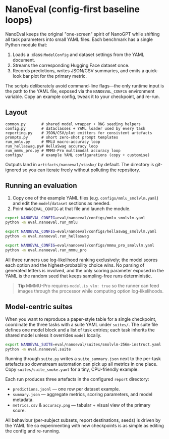 # NanoEval (config-first baseline loops)

NanoEval keeps the original "one-screen" spirit of NanoGPT while shifting all
task parameters into small YAML files.  Each benchmark has a single Python
module that:

1. Loads a :class:`ModelConfig` and dataset settings from the YAML document.
2. Streams the corresponding Hugging Face dataset once.
3. Records predictions, writes JSON/CSV summaries, and emits a quick-look bar
   plot for the primary metric.

The scripts deliberately avoid command-line flags—the only runtime input is the
path to the YAML file, exposed via the ``NANOEVAL_CONFIG`` environment
variable.  Copy an example config, tweak it to your checkpoint, and re-run.

## Layout

```
common.py       # shared model wrapper + RNG seeding helpers
config.py       # dataclasses + YAML loader used by every task
reporting.py    # JSON/CSV/plot emitters for consistent artefacts
prompts.py      # short zero-shot prompt templates
run_mmlu.py     # MMLU macro-accuracy loop
run_hellaswag.py# HellaSwag accuracy loop
run_mmmu_pro.py # MMMU-Pro multimodal accuracy loop
configs/        # example YAML configurations (copy + customise)
```

Outputs land in ``artifacts/nanoeval/<task>/`` by default.  The directory is
git-ignored so you can iterate freely without polluting the repository.

## Running an evaluation

1. Copy one of the example YAML files (e.g. ``configs/mmlu_smolvlm.yaml``) and
   edit the ``model``/``dataset`` sections as needed.
2. Point ``NANOEVAL_CONFIG`` at that file and launch the module.

```bash
export NANOEVAL_CONFIG=eval/nanoeval/configs/mmlu_smolvlm.yaml
python -m eval.nanoeval.run_mmlu

export NANOEVAL_CONFIG=eval/nanoeval/configs/hellaswag_smolvlm.yaml
python -m eval.nanoeval.run_hellaswag

export NANOEVAL_CONFIG=eval/nanoeval/configs/mmmu_pro_smolvlm.yaml
python -m eval.nanoeval.run_mmmu_pro
```

All three runners use log-likelihood ranking exclusively; the model scores each
option and the highest-probability choice wins.  No parsing of generated letters
is involved, and the only scoring parameter exposed in the YAML is the random
seed that keeps sampling-free runs deterministic.

> **Tip**
> MMMU-Pro requires `model.is_vlm: true` so the runner can feed images through
> the processor while computing option log-likelihoods.

## Model-centric suites

When you want to reproduce a paper-style table for a single checkpoint,
coordinate the three tasks with a suite YAML under ``suites/``.  The suite file
defines one model block and a list of task entries; each task inherits the
shared model unless it overrides ``model`` locally.

```bash
export NANOEVAL_SUITE=eval/nanoeval/suites/smolvlm-256m-instruct.yaml
python -m eval.nanoeval.suite
```

Running through ``suite.py`` writes a ``suite_summary.json`` next to the
per-task artefacts so downstream automation can pick up all metrics in one
place.  Copy ``suites/suite_smoke.yaml`` for a tiny, CPU-friendly example.

Each run produces three artefacts in the configured ``report`` directory:

* ``predictions.jsonl`` — one row per dataset example.
* ``summary.json`` — aggregate metrics, scoring parameters, and model metadata.
* ``metrics.csv`` & ``accuracy.png`` — tabular + visual view of the primary
  score.

All behaviour (per-subject subsets, report destinations, seeds) is driven by the
YAML file so experimenting with new checkpoints is as simple as editing the
config and re-running.
